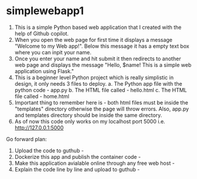 # simplewebapp1

1. This is a simple Python based web application that I created with the help of Github copilot. 
2. When you open the web page for first time it displays a message "Welcome to my Web app!". Below this message it has a empty text box where you can inpit your name.
3. Once you enter your name and hit submit it then redirects to another web page and displays the message "Hello, $name! This is a simple web application using Flask."
4. This is a beginner level Python project which is really simplistic in design, it only needs 3 files to deploy.
     a. The Python app file with the python code - app.py
     b. The HTML file called - hello.html
     c. The HTML file called - home.html
5. Important thing to remember here is - both html files must be inside the "templates" directory otherwise the page will throw errors. Also, app.py and templates directory should be inside the same directory.
6. As of now this code only works on my localhost port 5000 i.e. http://127.0.0.1:5000

Go forward plan:
1. Upload the code to guthub -
2. Dockerize this app and publish the container code -
3. Make this application avialable online through any free web host -
4. Explain the code line by line and upload to guthub - 
